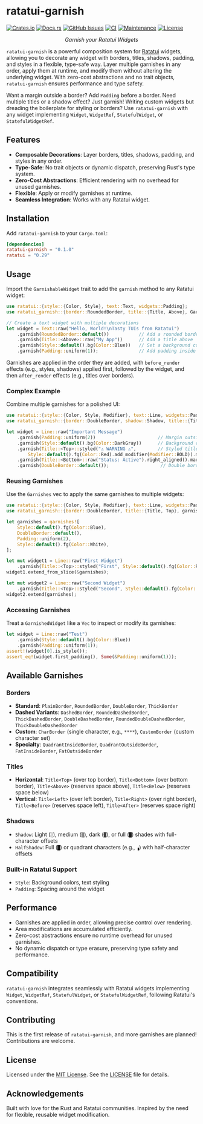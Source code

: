 # ratatui-garnish

[![Crates.io](https://img.shields.io/crates/v/ratatui-garnish.svg)](https://crates.io/crates/ratatui-garnish)
[![Docs.rs](https://docs.rs/ratatui-garnish/badge.svg)](https://docs.rs/ratatui-garnish)
[![GitHub Issues](https://img.shields.io/github/issues/franklaranja/ratatui-garnish)](https://github.com/franklaranja/ratatui-garnish/issues)
[![CI](https://github.com/franklaranja/ratatui-garnish/actions/workflows/ci.yml/badge.svg)](https://github.com/franklaranja/ratatui-garnish/actions/workflows/ci.yml)
[![Maintenance](https://img.shields.io/badge/maintenance-actively%20developed-brightgreen.svg)](https://github.com/franklaranja/ratatui-garnish)
[![License](https://img.shields.io/badge/license-MIT-blue.svg)](LICENSE)

<div align="center">

*Garnish your Ratatui Widgets*

</div>

`ratatui-garnish` is a powerful composition system for [Ratatui](https://ratatui.rs) widgets,
allowing you to decorate any widget with borders, titles, shadows,
padding, and styles in a flexible, type-safe way. Layer multiple
garnishes in any order, apply them at runtime, and modify them
without altering the underlying widget. With zero-cost abstractions
and no trait objects, `ratatui-garnish` ensures performance
and type safety.

Want a margin outside a border? Add `Padding` before a border. Need
multiple titles or a shadow effect? Just garnish! Writing custom
widgets but dreading the boilerplate for styling or borders?
Use `ratatui-garnish` with any widget implementing
`Widget`, `WidgetRef`, `StatefulWidget`, or `StatefulWidgetRef`.

## Features

- **Composable Decorations**: Layer borders, titles, shadows, padding,
  and styles in any order.
- **Type-Safe**: No trait objects or dynamic dispatch, preserving
  Rust's type system.
- **Zero-Cost Abstractions**: Efficient rendering with no overhead
  for unused garnishes.
- **Flexible**: Apply or modify garnishes at runtime.
- **Seamless Integration**: Works with any Ratatui widget.

## Installation

Add `ratatui-garnish` to your `Cargo.toml`:

```toml
[dependencies]
ratatui-garnish = "0.1.0"
ratatui = "0.29"
```

## Usage

Import the `GarnishableWidget` trait to add the `garnish` method to
any Ratatui widget:

```rust
use ratatui::{style::{Color, Style}, text::Text, widgets::Padding};
use ratatui_garnish::{border::RoundedBorder, title::{Title, Above}, GarnishableWidget};

// Create a text widget with multiple decorations
let widget = Text::raw("Hello, World!\nTasty TUIs from Ratatui")
    .garnish(RoundedBorder::default())           // Add a rounded border
    .garnish(Title::<Above>::raw("My App"))      // Add a title above
    .garnish(Style::default().bg(Color::Blue))   // Set a background color
    .garnish(Padding::uniform(1));               // Add padding inside
```

Garnishes are applied in the order they are added, with `before_render`
effects (e.g., styles, shadows) applied first, followed by the widget,
and then `after_render` effects (e.g., titles over borders).

### Complex Example

Combine multiple garnishes for a polished UI:

```rust
use ratatui::{style::{Color, Style, Modifier}, text::Line, widgets::Padding};
use ratatui_garnish::{border::DoubleBorder, shadow::Shadow, title::{Title, Top, Bottom}, GarnishableWidget};

let widget = Line::raw("Important Message")
    .garnish(Padding::uniform(2))                       // Margin outside
    .garnish(Style::default().bg(Color::DarkGray))      // Background color
    .garnish(Title::<Top>::styled("⚠ WARNING ⚠",        // Styled title
        Style::default().fg(Color::Red).add_modifier(Modifier::BOLD)).margin(1))
    .garnish(Title::<Bottom>::raw("Status: Active").right_aligned().margin(1))
    .garnish(DoubleBorder::default());                   // Double border
```


### Reusing Garnishes

Use the `Garnishes` vec to apply the same garnishes to multiple widgets:

```rust
use ratatui::{style::{Color, Style, Modifier}, text::Line, widgets::Padding};
use ratatui_garnish::{border::DoubleBorder, title::{Title, Top}, garnishes, GarnishableWidget};

let garnishes = garnishes![
    Style::default().fg(Color::Blue),
    DoubleBorder::default(),
    Padding::uniform(2),
    Style::default().fg(Color::White),
];

let mut widget1 = Line::raw("First Widget")
    .garnish(Title::<Top>::styled("First", Style::default().fg(Color::Red).add_modifier(Modifier::BOLD)).margin(1));
widget1.extend_from_slice(&garnishes);

let mut widget2 = Line::raw("Second Widget")
    .garnish(Title::<Top>::styled("Second", Style::default().fg(Color::Green).add_modifier(Modifier::BOLD)).margin(1));
widget2.extend(garnishes);
```

### Accessing Garnishes

Treat a `GarnishedWidget` like a `Vec` to inspect or modify its garnishes:

```rust
let widget = Line::raw("Test")
    .garnish(Style::default().bg(Color::Blue))
    .garnish(Padding::uniform(1));
assert!(widget[0].is_style());
assert_eq!(widget.first_padding(), Some(&Padding::uniform(1)));
```

## Available Garnishes

### Borders
- **Standard**: `PlainBorder`, `RoundedBorder`, `DoubleBorder`, `ThickBorder`
- **Dashed Variants**: `DashedBorder`, `RoundedDashedBorder`, `ThickDashedBorder`, `DoubleDashedBorder`, `RoundedDoubleDashedBorder`, `ThickDoubleDashedBorder`
- **Custom**: `CharBorder` (single character, e.g., `****`), `CustomBorder` (custom character set)
- **Specialty**: `QuadrantInsideBorder`, `QuadrantOutsideBorder`, `FatInsideBorder`, `FatOutsideBorder`

### Titles
- **Horizontal**: `Title<Top>` (over top border), `Title<Bottom>` (over bottom border),
  `Title<Above>` (reserves space above), `Title<Below>` (reserves space below)
- **Vertical**: `Title<Left>` (over left border), `Title<Right>` (over right border),
  `Title<Before>` (reserves space left), `Title<After>` (reserves space right)

### Shadows
- `Shadow`: Light (`░`), medium (`▒`), dark (`▓`), or full (`█`) shades with full-character offsets
- `HalfShadow`: Full (`█`) or quadrant characters (e.g., `▗`) with half-character offsets

### Built-in Ratatui Support
- `Style`: Background colors, text styling
- `Padding`: Spacing around the widget

## Performance

- Garnishes are applied in order, allowing precise control over rendering.
- Area modifications are accumulated efficiently.
- Zero-cost abstractions ensure no runtime overhead for unused garnishes.
- No dynamic dispatch or type erasure, preserving type safety and performance.

## Compatibility

`ratatui-garnish` integrates seamlessly with Ratatui widgets implementing
`Widget`, `WidgetRef`, `StatefulWidget`, or `StatefulWidgetRef`,
following Ratatui's conventions.

## Contributing

This is the first release of `ratatui-garnish`, and more garnishes are
planned! Contributions are welcome.

## License

Licensed under the [MIT License](LICENSE). See the [LICENSE](https://github.com/username/ratatui-garnish/blob/main/LICENSE) file for details.

## Acknowledgements

Built with love for the Rust and Ratatui communities. Inspired by the
need for flexible, reusable widget modification.
